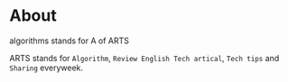 # About

algorithms stands for A of ARTS

ARTS stands for `Algorithm`, `Review English Tech artical`, `Tech tips` and `Sharing` everyweek. 